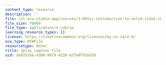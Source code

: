 ```yaml
---
content_type: resource
description: ''
file: /ol-ocw-studio-app/courses/3-091sc-introduction-to-solid-state-chemistry-fall-2010/de0291bb438890794228b2fe0f91bd28_malCa9kI7Ag.srt
file_size: 76009
file_type: application/x-subrip
learning_resource_types: []
license: https://creativecommons.org/licenses/by-nc-sa/4.0/
ocw_type: OCWFile
resourcetype: Other
title: 3play caption file
uid: de0291bb-4388-9079-4228-b2fe0f91bd28
---
```

